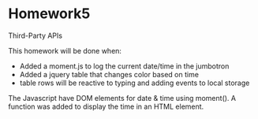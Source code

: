 # Homework5
 Third-Party APIs

This homework will be done when:
- Added a moment.js to log the current date/time in the jumbotron  
- Added a jquery table that changes color based on time
- table rows will be reactive to typing and adding events to local storage 

The Javascript have DOM elements for date & time using moment(). A function was added to display the time in an HTML element.
